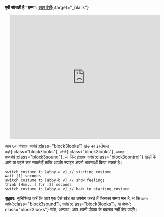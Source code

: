 **एबी सोचती है "हम्म"**: [अंदर देखें](https://scratch.mit.edu/projects/498767227/editor){:target="_blank"}
<div class="scratch-preview" style="margin-left: 15px;">
  <iframe allowtransparency="true" width="485" height="402" src="https://scratch.mit.edu/projects/embed/498767227/?autostart=false" frameborder="0"></iframe>
</div>

आप एक `पोशाक बदले`{:class="block3looks"} खंड का इस्तेमाल `कहो`{:class="block3looks"}, `सोचो`{:class="block3looks"}, `आवाज़ बजाओ`{:class="block3sound"}, या फिर `इंतज़ार करो`{:class="block3control"} खंडों के आगे या पहले कर सकते हैं ताकि आपके स्प्राइट अपनी भावनाओं दिखा सकते है।

```blocks3
switch costume to [abby-a v] // starting costume
wait [1] seconds
switch costume to [abby-b v] // show feelings
think [Hmm...] for [2] seconds
switch costume to [abby-a v] // back to starting costume
```

**सुझाव:** सुनिश्चित करें कि आप एक ऐसे खंड का उपयोग करते हैं जिसका समय मान है, न कि `प्रारंभ ध्वनि`{:class="block3sound"}, `कहो`{:class="block3looks"}, या `सोचो`{: class="block3looks"} खंड, अन्यथा, आप अपनी पोषक के बदलाव नहीं देख पाएंगे।




